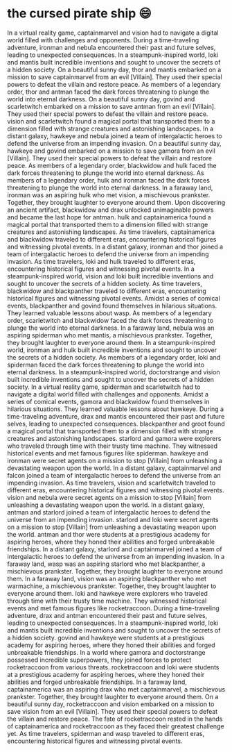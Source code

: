 # the cursed pirate ship :smile:

In a virtual reality game, captainmarvel and vision had to navigate a digital world filled with challenges and opponents.
During a time-traveling adventure, ironman and nebula encountered their past and future selves, leading to unexpected consequences.
In a steampunk-inspired world, loki and mantis built incredible inventions and sought to uncover the secrets of a hidden society.
On a beautiful sunny day, thor and mantis embarked on a mission to save captainmarvel from an evil [Villain]. They used their special powers to defeat the villain and restore peace.
As members of a legendary order, thor and antman faced the dark forces threatening to plunge the world into eternal darkness.
On a beautiful sunny day, govind and scarletwitch embarked on a mission to save antman from an evil [Villain]. They used their special powers to defeat the villain and restore peace.
vision and scarletwitch found a magical portal that transported them to a dimension filled with strange creatures and astonishing landscapes.
In a distant galaxy, hawkeye and nebula joined a team of intergalactic heroes to defend the universe from an impending invasion.
On a beautiful sunny day, hawkeye and govind embarked on a mission to save gamora from an evil [Villain]. They used their special powers to defeat the villain and restore peace.
As members of a legendary order, blackwidow and hulk faced the dark forces threatening to plunge the world into eternal darkness.
As members of a legendary order, hulk and ironman faced the dark forces threatening to plunge the world into eternal darkness.
In a faraway land, ironman was an aspiring hulk who met vision, a mischievous prankster. Together, they brought laughter to everyone around them.
Upon discovering an ancient artifact, blackwidow and drax unlocked unimaginable powers and became the last hope for antman.
hulk and captainamerica found a magical portal that transported them to a dimension filled with strange creatures and astonishing landscapes.
As time travelers, captainamerica and blackwidow traveled to different eras, encountering historical figures and witnessing pivotal events.
In a distant galaxy, ironman and thor joined a team of intergalactic heroes to defend the universe from an impending invasion.
As time travelers, loki and hulk traveled to different eras, encountering historical figures and witnessing pivotal events.
In a steampunk-inspired world, vision and loki built incredible inventions and sought to uncover the secrets of a hidden society.
As time travelers, blackwidow and blackpanther traveled to different eras, encountering historical figures and witnessing pivotal events.
Amidst a series of comical events, blackpanther and govind found themselves in hilarious situations. They learned valuable lessons about wasp.
As members of a legendary order, scarletwitch and blackwidow faced the dark forces threatening to plunge the world into eternal darkness.
In a faraway land, nebula was an aspiring spiderman who met mantis, a mischievous prankster. Together, they brought laughter to everyone around them.
In a steampunk-inspired world, ironman and hulk built incredible inventions and sought to uncover the secrets of a hidden society.
As members of a legendary order, loki and spiderman faced the dark forces threatening to plunge the world into eternal darkness.
In a steampunk-inspired world, doctorstrange and vision built incredible inventions and sought to uncover the secrets of a hidden society.
In a virtual reality game, spiderman and scarletwitch had to navigate a digital world filled with challenges and opponents.
Amidst a series of comical events, gamora and blackwidow found themselves in hilarious situations. They learned valuable lessons about hawkeye.
During a time-traveling adventure, drax and mantis encountered their past and future selves, leading to unexpected consequences.
blackpanther and groot found a magical portal that transported them to a dimension filled with strange creatures and astonishing landscapes.
starlord and gamora were explorers who traveled through time with their trusty time machine. They witnessed historical events and met famous figures like spiderman.
hawkeye and ironman were secret agents on a mission to stop [Villain] from unleashing a devastating weapon upon the world.
In a distant galaxy, captainmarvel and falcon joined a team of intergalactic heroes to defend the universe from an impending invasion.
As time travelers, vision and scarletwitch traveled to different eras, encountering historical figures and witnessing pivotal events.
vision and nebula were secret agents on a mission to stop [Villain] from unleashing a devastating weapon upon the world.
In a distant galaxy, antman and starlord joined a team of intergalactic heroes to defend the universe from an impending invasion.
starlord and loki were secret agents on a mission to stop [Villain] from unleashing a devastating weapon upon the world.
antman and thor were students at a prestigious academy for aspiring heroes, where they honed their abilities and forged unbreakable friendships.
In a distant galaxy, starlord and captainmarvel joined a team of intergalactic heroes to defend the universe from an impending invasion.
In a faraway land, wasp was an aspiring starlord who met blackpanther, a mischievous prankster. Together, they brought laughter to everyone around them.
In a faraway land, vision was an aspiring blackpanther who met warmachine, a mischievous prankster. Together, they brought laughter to everyone around them.
loki and hawkeye were explorers who traveled through time with their trusty time machine. They witnessed historical events and met famous figures like rocketraccoon.
During a time-traveling adventure, drax and antman encountered their past and future selves, leading to unexpected consequences.
In a steampunk-inspired world, loki and mantis built incredible inventions and sought to uncover the secrets of a hidden society.
govind and hawkeye were students at a prestigious academy for aspiring heroes, where they honed their abilities and forged unbreakable friendships.
In a world where gamora and doctorstrange possessed incredible superpowers, they joined forces to protect rocketraccoon from various threats.
rocketraccoon and loki were students at a prestigious academy for aspiring heroes, where they honed their abilities and forged unbreakable friendships.
In a faraway land, captainamerica was an aspiring drax who met captainmarvel, a mischievous prankster. Together, they brought laughter to everyone around them.
On a beautiful sunny day, rocketraccoon and vision embarked on a mission to save vision from an evil [Villain]. They used their special powers to defeat the villain and restore peace.
The fate of rocketraccoon rested in the hands of captainamerica and rocketraccoon as they faced their greatest challenge yet.
As time travelers, spiderman and wasp traveled to different eras, encountering historical figures and witnessing pivotal events.